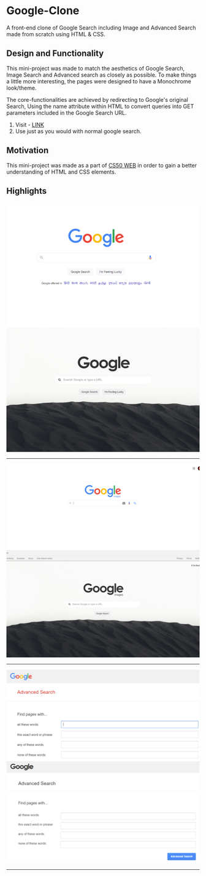 # Google-Clone
A front-end clone of Google Search including Image and Advanced Search made from scratch using HTML &amp; CSS.

## Design and Functionality

This mini-project was made to match the aesthetics of Google Search, Image Search and Advanced search as closely as possible. To make things a little more interesting, the pages were designed to have a Monochrome look/theme.

The core-functionalities are achieved by redirecting to Google's original Search, Using the name attribute within HTML to convert queries into GET parameters included in the Google Search URL.

1. Visit - [LINK](https://ishanjain18.github.io/google-clone/index.html)
2. Use just as you would with normal google search.

## Motivation

This mini-project was made as a part of [CS50 WEB](https://cs50.harvard.edu/web/2020/#:~:text=CS50%E2%80%99s%20Web%20Programming%20with%20Python%20and%20JavaScript) in order to gain a better understanding of HTML and CSS elements.

## Highlights

![alt text](https://github.com/ishanjain18/google-clone/blob/main/rmIMG1.jpeg?raw=true)

<hr>

![alt text](https://raw.githubusercontent.com/ishanjain18/google-clone/main/rmIMG2.jpeg)
<hr>

![alt text](https://raw.githubusercontent.com/ishanjain18/google-clone/main/rmIMG3.jpeg)
<hr>




